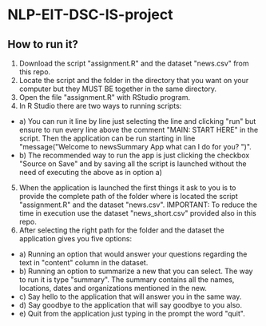 # NLP-EIT-DSC-IS-project

## How to run it? 
1. Download the script "assignment.R" and the dataset "news.csv" from this repo. 
2. Locate the script and the folder in the directory that you want on your computer but they MUST BE together in the same directory. 
3. Open the file "assignment.R" with RStudio program.
4. In R Studio there are two ways to running scripts: 
  - a) You can run it line by line just selecting the line and clicking "run" but ensure to run every line above the comment "MAIN: START HERE" in the script. 
    Then the application can be run starting in line "message("Welcome to newsSummary App what can I do for you? ")". 
  - b) The recommended way to run the app is just clicking the checkbox "Source on Save" and by saving all the script is launched without the need of executing      the above as in option a)
 
 5. When the application is launched the first things it ask to you is to provide the complete path of the folder where is located the script "assignment.R"      and the dataset "news.csv". IMPORTANT: To reduce the time in execution use the dataset "news_short.csv" provided also in this repo. 
 6. After selecting the right path for the folder and the dataset the application gives you five options: 
  - a) Running an option that would answer your questions regarding the text in "content" column in the dataset. 
  - b) Running an option to summarize a new that you can select. The way to run it is type "summary". 
    The summary contains all the names, locations, dates and organizations mentioned in the new.
  - c) Say hello to the application that will answer you in the same way. 
  - d) Say goodbye to the application that will say goodbye to you also. 
  - e) Quit from the application just typing in the prompt the word "quit". 

  
  
